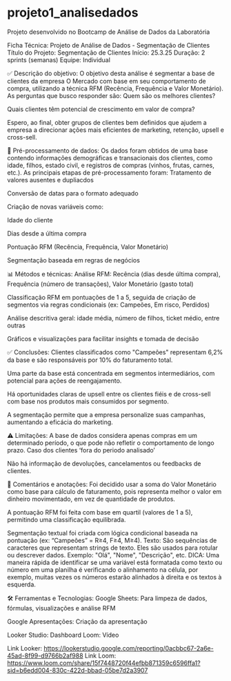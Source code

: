 # projeto1_analisedados
Projeto desenvolvido no Bootcamp de Análise de Dados da Laboratória


Ficha Técnica: Projeto de Análise de Dados - Segmentação de Clientes
Título do Projeto: Segmentação de Clientes
Início: 25.3.25
Duração: 2 sprints (semanas)
Equipe: Individual

✅ Descrição do objetivo:
O objetivo desta análise é segmentar a base de clientes da empresa O Mercado com base em seu comportamento de compra, utilizando a técnica RFM (Recência, Frequência e Valor Monetário).
 As perguntas que busco responder são:
Quem são os melhores clientes?


Quais clientes têm potencial de crescimento em valor de compra?


Espero, ao final, obter grupos de clientes bem definidos que ajudem a empresa a direcionar ações mais eficientes de marketing, retenção, upsell e cross-sell.

🔧 Pré-processamento de dados:
Os dados foram obtidos de uma base contendo informações demográficas e transacionais dos clientes, como idade, filhos, estado civil, e registros de compras (vinhos, frutas, carnes, etc.).
 As principais etapas de pré-processamento foram:
Tratamento de valores ausentes e dupliacdos


Conversão de datas para o formato adequado


Criação de novas variáveis como:


Idade do cliente


Dias desde a última compra


Pontuação RFM (Recência, Frequência, Valor Monetário)


Segmentação baseada em regras de negócios



📊 Métodos e técnicas:
Análise RFM: Recência (dias desde última compra), Frequência (número de transações), Valor Monetário (gasto total)


Classificação RFM em pontuações de 1 a 5, seguida de criação de segmentos via regras condicionais (ex: Campeões, Em risco, Perdidos)


Análise descritiva geral: idade média, número de filhos, ticket médio, entre outras


Gráficos e visualizações para facilitar insights e tomada de decisão



✅ Conclusões:
Clientes classificados como "Campeões" representam 6,2% da base e são responsáveis por 10% do faturamento total.


Uma parte da base está concentrada em segmentos intermediários, com potencial para ações de reengajamento.


Há oportunidades claras de upsell entre os clientes fiéis e de cross-sell com base nos produtos mais consumidos por segmento.


A segmentação permite que a empresa personalize suas campanhas, aumentando a eficácia do marketing.



⚠️ Limitações:
A base de dados considera apenas compras em um determinado período, o que pode não refletir o comportamento de longo prazo. Caso dos clientes ‘fora do periodo analisado’


Não há informação de devoluções, cancelamentos ou feedbacks de clientes.






💬 Comentários e anotações:
Foi decidido usar a soma do Valor Monetário como base para cálculo de faturamento, pois representa melhor o valor em dinheiro movimentado, em vez de quantidade de produtos.


A pontuação RFM foi feita com base em quartil (valores de 1 a 5), permitindo uma classificação equilibrada.


Segmentação textual foi criada com lógica condicional baseada na pontuação (ex: “Campeões” = R≥4, F≥4, M≥4).
Texto: São sequências de caracteres que representam strings de texto. Eles são usados para rotular ou descrever dados. Exemplo: "Olá", "Nome", "Descrição", etc. DICA: Uma maneira rápida de identificar se uma variável está formatada como texto ou número em uma planilha é verificando o alinhamento na célula, por exemplo, muitas vezes os números estarão alinhados à direita e os textos à esquerda.



🛠 Ferramentas e Tecnologias:
Google Sheets: Para limpeza de dados, fórmulas, visualizações e análise RFM


Google Apresentações: Criação da apresentação


Looker Studio: Dashboard
Loom: Vídeo



Link Looker: https://lookerstudio.google.com/reporting/0acbbc67-2a6e-45ad-8f99-d9766b2af988
Link Loom: https://www.loom.com/share/15f7448720f44efbb871359c6596ffa1?sid=b6edd004-830c-422d-bbad-05be7d2a3907	
